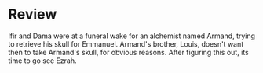 # Review

Ifir and Dama were at a funeral wake for an alchemist named Armand, trying to retrieve his skull for Emmanuel. Armand's brother, Louis, doesn't want then to take Armand's skull, for obvious reasons. After figuring this out, its time to go see Ezrah.